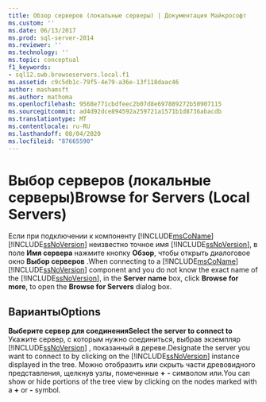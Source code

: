 ```yaml
---
title: Обзор серверов (локальные серверы) | Документация Майкрософт
ms.custom: ''
ms.date: 06/13/2017
ms.prod: sql-server-2014
ms.reviewer: ''
ms.technology: ''
ms.topic: conceptual
f1_keywords:
- sql12.swb.browseservers.local.f1
ms.assetid: c9c5db1c-79f5-4e79-a36e-13f118daac46
author: mashamsft
ms.author: mathoma
ms.openlocfilehash: 9568e771cbdfeec2b07d8e697889272b50907115
ms.sourcegitcommit: ad4d92dce894592a259721a1571b1d8736abacdb
ms.translationtype: MT
ms.contentlocale: ru-RU
ms.lasthandoff: 08/04/2020
ms.locfileid: "87665590"
---
```

# <a name="browse-for-servers-local-servers"></a><span data-ttu-id="9ad1b-102">Выбор серверов (локальные серверы)</span><span class="sxs-lookup"><span data-stu-id="9ad1b-102">Browse for Servers (Local Servers)</span></span>
  <span data-ttu-id="9ad1b-103">Если при подключении к компоненту [!INCLUDE[msCoName](../includes/msconame-md.md)] [!INCLUDE[ssNoVersion](../includes/ssnoversion-md.md)] неизвестно точное имя [!INCLUDE[ssNoVersion](../includes/ssnoversion-md.md)], в поле **Имя сервера** нажмите кнопку **Обзор**, чтобы открыть диалоговое окно **Выбор серверов** .</span><span class="sxs-lookup"><span data-stu-id="9ad1b-103">When connecting to a [!INCLUDE[msCoName](../includes/msconame-md.md)] [!INCLUDE[ssNoVersion](../includes/ssnoversion-md.md)] component and you do not know the exact name of the [!INCLUDE[ssNoVersion](../includes/ssnoversion-md.md)], in the **Server name** box, click **Browse for more**, to open the **Browse for Servers** dialog box.</span></span>  
  
## <a name="options"></a><span data-ttu-id="9ad1b-104">Варианты</span><span class="sxs-lookup"><span data-stu-id="9ad1b-104">Options</span></span>  
 <span data-ttu-id="9ad1b-105">**Выберите сервер для соединения**</span><span class="sxs-lookup"><span data-stu-id="9ad1b-105">**Select the server to connect to**</span></span>  
 <span data-ttu-id="9ad1b-106">Укажите сервер, с которым нужно соединиться, выбрав экземпляр [!INCLUDE[ssNoVersion](../includes/ssnoversion-md.md)] , показанный в дереве.</span><span class="sxs-lookup"><span data-stu-id="9ad1b-106">Designate the server you want to connect to by clicking on the [!INCLUDE[ssNoVersion](../includes/ssnoversion-md.md)] instance displayed in the tree.</span></span> <span data-ttu-id="9ad1b-107">Можно отобразить или скрыть части древовидного представления, щелкнув узлы, помеченные **+** **-** символом или.</span><span class="sxs-lookup"><span data-stu-id="9ad1b-107">You can show or hide portions of the tree view by clicking on the nodes marked with a **+** or **-** symbol.</span></span>  
  
  
